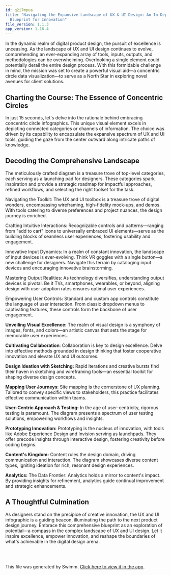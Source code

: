 ```yaml
---
id: q2i7mpua
title: "Navigating the Expansive Landscape of UX & UI Design: An In-Depth
  Blueprint for Innovation"
file_version: 1.1.3
app_version: 1.16.4
---
```


In the dynamic realm of digital product design, the pursuit of excellence is unceasing. As the landscape of UX and UI design continues to evolve, comprehending an ever-expanding array of tools, inputs, outputs, and methodologies can be overwhelming. Overlooking a single element could potentially derail the entire design process. With this formidable challenge in mind, the mission was set to create a powerful visual aid—a concentric circle data visualization—to serve as a North Star in exploring novel avenues for client solutions.

## **Charting the Course: The Essence of Concentric Circles**

In just 15 seconds, let's delve into the rationale behind embracing concentric circle infographics. This unique visual element excels in depicting connected categories or channels of information. The choice was driven by its capability to encapsulate the expansive spectrum of UX and UI tools, guiding the gaze from the center outward along intricate paths of knowledge.

## **Decoding the Comprehensive Landscape**

The meticulously crafted diagram is a treasure trove of top-level categories, each serving as a launching pad for designers. These categories spark inspiration and provide a strategic roadmap for impactful approaches, refined workflows, and selecting the right toolset for the task.

Navigating the Toolkit: The UX and UI toolbox is a treasure trove of digital wonders, encompassing wireframing, high-fidelity mock-ups, and demos. With tools catering to diverse preferences and project nuances, the design journey is enriched.

Crafting Intuitive Interactions: Recognizable controls and patterns—ranging from "add to cart" icons to universally embraced UI elements—serve as the building blocks of seamless user experiences, fostering usability and engagement.

Innovative Input Dynamics: In a realm of constant innovation, the landscape of input devices is ever-evolving. Think VR goggles with a single button—a new challenge for designers. Navigate this terrain by cataloging input devices and encouraging innovative brainstorming.

Mastering Output Realities: As technology diversifies, understanding output devices is pivotal. Be it TVs, smartphones, wearables, or beyond, aligning design with user adoption rates ensures optimal user experiences.

Empowering User Controls: Standard and custom app controls constitute the language of user interaction. From classic dropdown menus to captivating features, these controls form the backbone of user engagement.

**Unveiling Visual Excellence:** The realm of visual design is a symphony of images, fonts, and colors—an artistic canvas that sets the stage for memorable user experiences.

**Cultivating Collaboration**: Collaboration is key to design excellence. Delve into effective methods grounded in design thinking that foster cooperative innovation and elevate UX and UI outcomes.

**Design Ideation with Sketching:** Rapid iterations and creative bursts find their haven in sketching and wireframing tools—an essential toolkit for shaping diverse design concepts.

**Mapping User Journeys**: Site mapping is the cornerstone of UX planning. Tailored to convey specific views to stakeholders, this practice facilitates effective communication within teams.

**User-Centric Approach & Testing:** In the age of user-centricity, rigorous testing is paramount. The diagram presents a spectrum of user testing solutions, empowering workflows and insights.

**Prototyping Innovation:** Prototyping is the nucleus of innovation, with tools like Adobe Experience Design and Invision serving as launchpads. They offer precode insights through interactive design, fostering creativity before coding begins.

**Content's Kingdom:** Content rules the design domain, driving communication and interaction. The diagram showcases diverse content types, igniting ideation for rich, resonant design experiences.

**Analytics:** The Data Frontier: Analytics holds a mirror to content's impact. By providing insights for refinement, analytics guide continual improvement and strategic enhancements.

## **A Thoughtful Culmination**

As designers stand on the precipice of creative innovation, the UX and UI infographic is a guiding beacon, illuminating the path to the next product design journey. Embrace this comprehensive blueprint as an exploration of potential—a compass in the complex landscape of UX and UI design. Let it inspire excellence, empower innovation, and reshape the boundaries of what's achievable in the digital design arena.

<br/>

<br/>

This file was generated by Swimm. [Click here to view it in the app](https://app.swimm.io/repos/Z2l0aHViJTNBJTNBcGVhY29jay1ibG9ncyUzQSUzQVBlYWNvY2stSW5kaWE=/docs/q2i7mpua).

